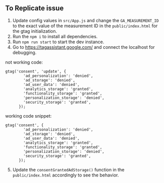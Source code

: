 ## To Replicate issue
1. Update config values in `src/App.js` and change the `GA_MEASUREMENT_ID` to the exact value of the measurement ID in the `public/index.html` for the gtag initialization.
2. Run the `npm i` to install all dependencies.
3. Run `npm run start` to start the dev instance.
4. Go to https://tagassistant.google.com/ and connect the localhost for debugging.

not working code:

```
gtag('consent', 'update', {
        'ad_personalization': 'denied',
        'ad_storage': 'denied',
        'ad_user_data': 'denied',
        'analytics_storage': 'granted',
        'functionality_storage': 'granted',
        'personalization_storage': 'denied',
        'security_storage': 'granted',
      });
```

working code snippet:

```
gtag('consent', {
        'ad_personalization': 'denied',
        'ad_storage': 'denied',
        'ad_user_data': 'denied',
        'analytics_storage': 'granted',
        'functionality_storage': 'granted',
        'personalization_storage': 'denied',
        'security_storage': 'granted',
      });
```

5. Update the `consentGrantedAdStorage()` function in the `public/index.html` accordingly to see the behavior.
